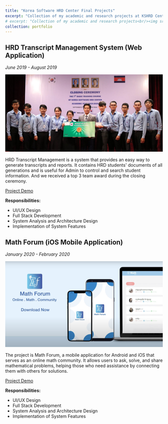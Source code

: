 ```yaml
---
title: "Korea Software HRD Center Final Projects"
excerpt: "Collection of my academic and research projects at KSHRD Center<br/>"
# excerpt: "Collection of my academic and research projects<br/><img src='/images/500x300.png'>"
collection: portfolio
---
```


## HRD Transcript Management System (Web Application)

*June 2019 - August 2019*

![Team_Photo](/images/hrd_basic_team_award.jpg)

HRD Transcript Management is a system that provides an easy way to generate transcripts and reports. It contains HRD students' documents of all generations and is useful for Admin to control and search student information. And we received a top 3 team award during the closing ceremony.

[Project Demo](https://youtu.be/YTUYMpNkBH0?si=iQMs8nNEQZkAdZqR&t=104)

**Responsibilities:**
- UI/UX Design
- Full Stack Development
- System Analysis and Architecture Design
- Implementation of System Features

## Math Forum (iOS Mobile Application)
*January 2020 - February 2020*

![Project_Math_Forum](/images//math_forums_project.png)

The project is Math Forum, a mobile application for Android and iOS that serves as an online math community. It allows users to ask, solve, and share mathematical problems, helping those who need assistance by connecting them with others for solutions.

[Project Demo](https://youtu.be/yH_15UTyY6U?si=vk32yhCU0OqKJQ_T&t=180)

**Responsibilities:**
- UI/UX Design
- Full Stack Development
- System Analysis and Architecture Design
- Implementation of System Features


